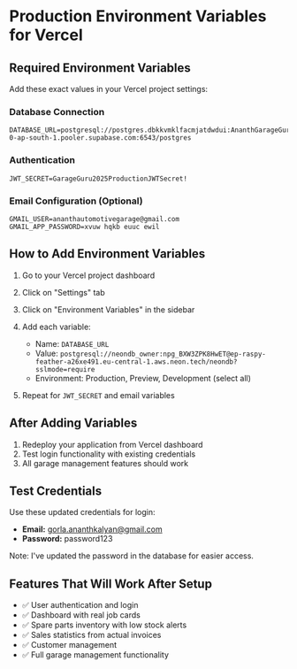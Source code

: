 # Production Environment Variables for Vercel

## Required Environment Variables
Add these exact values in your Vercel project settings:

### Database Connection
```
DATABASE_URL=postgresql://postgres.dbkkvmklfacmjatdwdui:AnanthGarageGuru@123@aws-0-ap-south-1.pooler.supabase.com:6543/postgres
```

### Authentication
```
JWT_SECRET=GarageGuru2025ProductionJWTSecret!
```

### Email Configuration (Optional)
```
GMAIL_USER=ananthautomotivegarage@gmail.com
GMAIL_APP_PASSWORD=xvuw hqkb euuc ewil
```

## How to Add Environment Variables

1. Go to your Vercel project dashboard
2. Click on "Settings" tab
3. Click on "Environment Variables" in the sidebar
4. Add each variable:
   - Name: `DATABASE_URL`
   - Value: `postgresql://neondb_owner:npg_BXW3ZPK8HwET@ep-raspy-feather-a26xe491.eu-central-1.aws.neon.tech/neondb?sslmode=require`
   - Environment: Production, Preview, Development (select all)

5. Repeat for `JWT_SECRET` and email variables

## After Adding Variables
1. Redeploy your application from Vercel dashboard
2. Test login functionality with existing credentials
3. All garage management features should work

## Test Credentials
Use these updated credentials for login:
- **Email:** gorla.ananthkalyan@gmail.com
- **Password:** password123

Note: I've updated the password in the database for easier access.

## Features That Will Work After Setup
- ✅ User authentication and login
- ✅ Dashboard with real job cards
- ✅ Spare parts inventory with low stock alerts
- ✅ Sales statistics from actual invoices
- ✅ Customer management
- ✅ Full garage management functionality